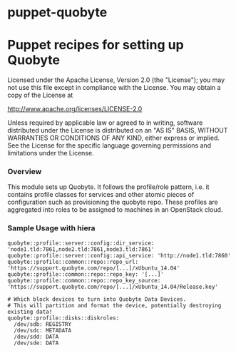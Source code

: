puppet-quobyte
===============

# Puppet recipes for setting up Quobyte

Licensed under the Apache License, Version 2.0 (the "License");
you may not use this file except in compliance with the License.
You may obtain a copy of the License at

http://www.apache.org/licenses/LICENSE-2.0

Unless required by applicable law or agreed to in writing, software
distributed under the License is distributed on an "AS IS" BASIS,
WITHOUT WARRANTIES OR CONDITIONS OF ANY KIND, either express or implied.
See the License for the specific language governing permissions and
limitations under the License.

### Overview

This module sets up Quobyte. It follows the profile/role pattern, i.e. it
contains profile classes for services and other atomic pieces of configuration
such as provisioning the quobyte repo. These profiles are aggregated into roles to be
assigned to machines in an OpenStack cloud.


### Sample Usage with hiera

```
quobyte::profile::server::config::dir_service: 'node1.tld:7861,node2.tld:7861,node3.tld:7861'
quobyte::profile::server::config::api_service: 'http://node1.tld:7860'
quobyte::profile::common::repo::repo_url: 'https://support.quobyte.com/repo/[...]/xUbuntu_14.04'
quobyte::profile::common::repo::repo_key: '[...]'
quobyte::profile::common::repo::repo_key_source: 'https://support.quobyte.com/repo/[...]/xUbuntu_14.04/Release.key'

# Which block devices to turn into Quobyte Data Devices.
# This will partition and format the device, potentially destroying existing data!
quobyte::profile::disks::diskroles:
  /dev/sdb: REGISTRY
  /dev/sdc: METADATA
  /dev/sdd: DATA
  /dev/sde: DATA
```
